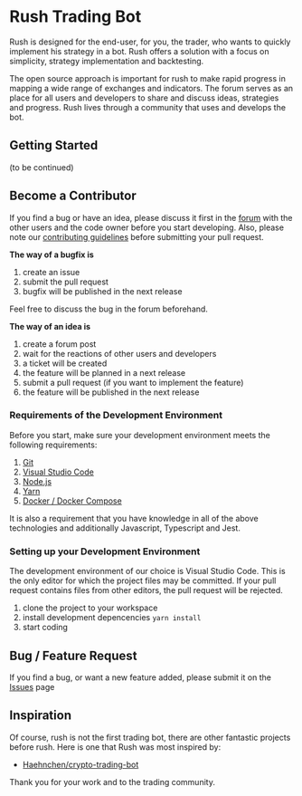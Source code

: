 # Rush Trading Bot

Rush is designed for the end-user, for you, the trader, who wants to quickly 
implement his strategy in a bot. Rush offers a solution with a focus on 
simplicity, strategy implementation and backtesting. 

The open source approach is important for rush to make rapid progress in 
mapping a wide range of exchanges and indicators. The forum serves as an 
place for all users and developers to share and discuss ideas, strategies 
and progress. Rush lives through a community that uses and develops the bot.

## Getting Started

(to be continued)

## Become a Contributor

If you find a bug or have an idea, please discuss it first in the 
[forum](https://github.com/iamfj/rush-bot/discussions) with the other users 
and the code owner before you start developing. Also, please note our 
[contributing guidelines](./contributing.md) before submitting your pull 
request.

**The way of a bugfix is** 
 1. create an issue
 2. submit the pull request
 3. bugfix will be published in the next release

Feel free to discuss the bug in the forum beforehand.

**The way of an idea is**
 1. create a forum post
 2. wait for the reactions of other users and developers
 3. a ticket will be created
 4. the feature will be planned in a next release
 5. submit a pull request (if you want to implement the feature)
 6. the feature will be published in the next release

### Requirements of the Development Environment

Before you start, make sure your development environment meets the following 
requirements:

 1. [Git](https://git-scm.com/)
 2. [Visual Studio Code](https://code.visualstudio.com/)
 3. [Node.js](https://nodejs.org/en/)
 4. [Yarn](https://yarnpkg.com/)
 5. [Docker / Docker Compose](https://www.docker.com/)

It is also a requirement that you have knowledge in all of the above technologies
and additionally Javascript, Typescript and Jest.

### Setting up your Development Environment

The development environment of our choice is Visual Studio Code. This is the only 
editor for which the project files may be committed. If your pull request contains 
files from other editors, the pull request will be rejected.

 1. clone the project to your workspace
 2. install development depencencies `yarn install`
 3. start coding

## Bug / Feature Request

If you find a bug, or want a new feature added, please submit it on the 
[Issues](https://github.com/iamfj/rush-bot/issues) page

## Inspiration
Of course, rush is not the first trading bot, there are other fantastic projects 
before rush. Here is one that Rush was most inspired by:
 - [Haehnchen/crypto-trading-bot](https://github.com/Haehnchen/crypto-trading-bot)

Thank you for your work and to the trading community.
